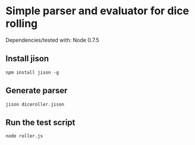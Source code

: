 # Simple parser and evaluator for dice rolling

Dependencies/tested with: Node 0.7.5

## Install jison

    npm install jison -g

## Generate parser

    jison diceroller.jison

## Run the test script

    node roller.js
